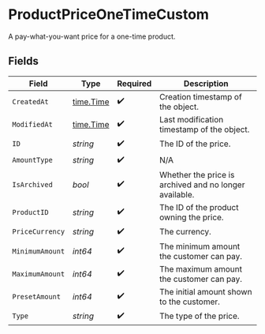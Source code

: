 # ProductPriceOneTimeCustom

A pay-what-you-want price for a one-time product.


## Fields

| Field                                                  | Type                                                   | Required                                               | Description                                            |
| ------------------------------------------------------ | ------------------------------------------------------ | ------------------------------------------------------ | ------------------------------------------------------ |
| `CreatedAt`                                            | [time.Time](https://pkg.go.dev/time#Time)              | :heavy_check_mark:                                     | Creation timestamp of the object.                      |
| `ModifiedAt`                                           | [time.Time](https://pkg.go.dev/time#Time)              | :heavy_check_mark:                                     | Last modification timestamp of the object.             |
| `ID`                                                   | *string*                                               | :heavy_check_mark:                                     | The ID of the price.                                   |
| `AmountType`                                           | *string*                                               | :heavy_check_mark:                                     | N/A                                                    |
| `IsArchived`                                           | *bool*                                                 | :heavy_check_mark:                                     | Whether the price is archived and no longer available. |
| `ProductID`                                            | *string*                                               | :heavy_check_mark:                                     | The ID of the product owning the price.                |
| `PriceCurrency`                                        | *string*                                               | :heavy_check_mark:                                     | The currency.                                          |
| `MinimumAmount`                                        | *int64*                                                | :heavy_check_mark:                                     | The minimum amount the customer can pay.               |
| `MaximumAmount`                                        | *int64*                                                | :heavy_check_mark:                                     | The maximum amount the customer can pay.               |
| `PresetAmount`                                         | *int64*                                                | :heavy_check_mark:                                     | The initial amount shown to the customer.              |
| `Type`                                                 | *string*                                               | :heavy_check_mark:                                     | The type of the price.                                 |